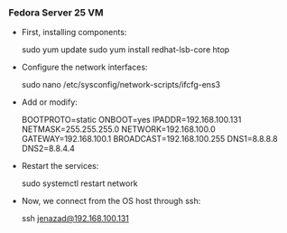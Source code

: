 ---
---
### Fedora Server 25 VM

* First, installing components:

    sudo yum update
    sudo yum install redhat-lsb-core htop

* Configure the network interfaces:

    sudo nano /etc/sysconfig/network-scripts/ifcfg-ens3

* Add or modify:

    BOOTPROTO=static
    ONBOOT=yes
    IPADDR=192.168.100.131
    NETMASK=255.255.255.0
    NETWORK=192.168.100.0
    GATEWAY=192.168.100.1
    BROADCAST=192.168.100.255
    DNS1=8.8.8.8
    DNS2=8.8.4.4

* Restart the services:

    sudo systemctl restart network

* Now, we connect from the OS host through ssh:

    ssh jenazad@192.168.100.131


